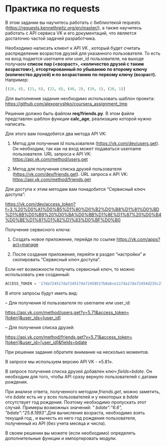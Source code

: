 # Практика по requests

В этом задании вы научитесь работать с библиотекой requests (https://requests.kennethreitz.org/en/master/), а также
научитесь работать с API сервиса VK и его документаций, что является достаточно частой задачей разработчика.

Необходимо написать клиент к API VK , который будет считать распределение возрастов друзей для указанного пользователя.
То есть на вход подается username или user_id пользователя, на выходе получаем **список пар (<возраст>, <количество
друзей с таким возрастом>), отсортированный по убыванию по второму ключу (количество друзей) и по возрастанию по первому
ключу (возраст).** Например:

```python
[(26, 8), (21, 6), (22, 6), (40, 2), (19, 1), (20, 1)]
```

Для выполнения задания необходимо использовать шаблон проекта: https://github.com/alexopryshko/coursera_assignment_tmp

Решение должно быть файлом **req/friends.py**. В этом файле представлен шаблон функции **calc_age**, реализацию которой
нужно написать.

Для этого вам понадобятся два метода API VK:

1. Метод для получения id пользователя (https://vk.com/dev/users.get). Он необходим, так как на вход может подаваться
   username пользователя. URL запроса к API VK: https://api.vk.com/method/users.get

2. Метод для получения списка друзей пользователя (https://vk.com/dev/friends.get). URL запроса к API
   VK: https://api.vk.com/method/friends.get

Для доступа к этим методам вам понадобится “Сервисный ключ доступа”:

https://vk.com/dev/access_token?f=3.%20%D0%A1%D0%B5%D1%80%D0%B2%D0%B8%D1%81%D0%BD%D1%8B%D0%B9%20%D0%BA%D0%BB%D1%8E%D1%87%20%D0%B4%D0%BE%D1%81%D1%82%D1%83%D0%BF%D0%B0

Получение сервисного ключа:

1. Создать новое приложение, перейдя по ссылке  https://vk.com/apps?act=manage

2. После создания приложения, перейти в раздел “настройки” и скопировать “Сервисный ключ доступа”.

Если нет возможности получить сервисный ключ, то можно использовать уже созданный:

```python
ACCESS_TOKEN = '17da724517da724517da72458517b8abce117da17da72454d235c274f1a2be5f45ee711'
```

В итоге запросы будут иметь вид:

– Для получения id пользователя по username или user_id:

https://api.vk.com/method/users.get?v=5.71&access_token=[token]&user_ids=[user_id]

– Для получения списка друзей:

https://api.vk.com/method/friends.get?v=5.71&access_token=[token]&user_id=[user_id]&fields=bdate

При решении задания обратите внимание на несколько моментов.

В запросе мы используем версию API VK - «5.81».

В запросе получения списка друзей добавлен ключ *fields=bdate*. Он необходим для того, чтобы API сразу вернуло
пользователей с датами рождения.

При анализе ответа, полученного методом *friends.get*, можно заметить, что *bdate* есть не у всех пользователей и у
некоторых в *bdate* отсутствует год рождения. Поэтому необходимо пропускать этот случай. Примеры возможных значений: *"
bdate":"6.6", "bdate":"25.8.1993"*.Для вычисления возраста, необходимо взять текущий год , и вычесть из него год
рождения пользователя, полученный из API (без учета месяца и числа).

В своем решении вы можете (если необходимо) определять дополнительные функции и импортировать модули. 